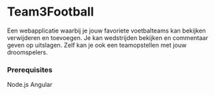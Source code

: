 # Team3Football

Een webapplicatie waarbij je jouw favoriete voetbalteams kan bekijken verwijderen en toevoegen.
Je kan wedstrijden bekijken en commentaar geven op uitslagen.
Zelf kan je ook een teamopstellen met jouw droomspelers.

### Prerequisites

Node.js 
Angular